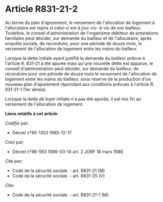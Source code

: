 # Article R831-21-2

Au terme du plan d'apurement, le versement de l'allocation de logement à l'allocataire est repris si celui-ci est à jour vis-
à-vis de son bailleur. Toutefois, le conseil d'administration de l'organisme débiteur de prestations familiales peut décider,
sur demande du bailleur et de l'allocataire, après enquête sociale, de reconduire, pour une période de douze mois, le
versement de l'allocation de logement entre les mains du bailleur.

Lorsque la dette initiale ayant justifié la demande du bailleur prévue à l'article R. 831-21 a été apurée mais qu'une
nouvelle dette est apparue, le conseil d'administration peut décider, sur demande du bailleur, de reconduire pour une période
de douze mois le versement de l'allocation de logement entre les mains du bailleur, sous réserve de la production d'un
nouveau plan d'apurement répondant aux conditions prévues à l'article R. 831-21-1 (1er alinéa). 

Lorsque la dette de loyer initiale n'a pas été apurée, il est mis fin au versement de l'allocation de logement.

**Liens relatifs à cet article**

_Codifié par_:

  - Décret n°85-1353 1985-12-17

_Créé par_:

  - Décret n°86-563 1986-03-14 art. 2 JORF 18 mars 1986

_Cité par_:

  - Code de la sécurité sociale. - art. R831-21 (M)
  - Code de la sécurité sociale. - art. R831-25 (V)

_Cite_:

  - Code de la sécurité sociale. - art. R831-21-1 (M)
